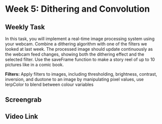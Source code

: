 <h1>Week 5: Dithering and Convolution</h1>

<h2>Weekly Task</h2>
In this task, you will implement a real-time image processing system using your webcam. Combine a dithering algorithm with one of the filters we looked at last week. The processed image should update continuously as the webcam feed changes, showing both the dithering effect and the selected filter. Use the saveFrame function to make a story reel of up to 10 pictures like in a comic book.

**Filters:** Apply filters to images, including thresholding, brightness, contrast, inversion, and duotone to an image by manipulating pixel values, use lerpColor to blend between colour variables

<h2>Screengrab</h2>

<h2>Video Link</h2>
